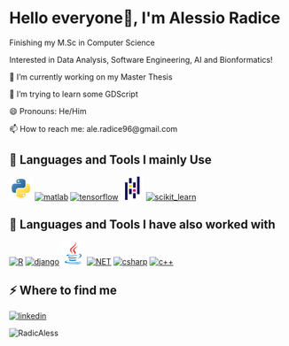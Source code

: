 <h1>Hello everyone👋, I'm Alessio Radice</h1>
<p>Finishing my M.Sc in Computer Science</p>
<p>Interested in Data Analysis, Software Engineering, AI and Bionformatics!</p>
<p>🔭 I’m currently working on my Master Thesis</p>
<p>🌱 I’m trying to learn some GDScript</p>
<p>😄 Pronouns: He/Him</p>
<p>📫 How to reach me: ale.radice96@gmail.com</p>

<!--
- 👯 I’m looking to collaborate on ...
- 🤔 I’m looking for help with ...
- 💬 Ask me about any kind of games! 
- ⚡ Fun fact: ...
-->

<h2>🚀 Languages and Tools I mainly Use</h2>
<p>
  <a target="_blank" href="https://raw.githubusercontent.com/devicons/devicon/master/icons/python/python-original.svg" style="display: inline-block;"><img src="https://raw.githubusercontent.com/devicons/devicon/master/icons/python/python-original.svg" alt="python" width="42" height="42" /></a>
  <a target="_blank" href="https://upload.wikimedia.org/wikipedia/commons/2/21/Matlab_Logo.png" style="display: inline-block;"><img src="https://upload.wikimedia.org/wikipedia/commons/2/21/Matlab_Logo.png" alt="matlab" width="42" height="42" /></a>
  <a target="_blank" href="https://www.vectorlogo.zone/logos/tensorflow/tensorflow-icon.svg" style="display: inline-block;"><img src="https://www.vectorlogo.zone/logos/tensorflow/tensorflow-icon.svg" alt="tensorflow" width="42" height="42" /></a>
  <a target="_blank" href="https://raw.githubusercontent.com/devicons/devicon/2ae2a900d2f041da66e950e4d48052658d850630/icons/pandas/pandas-original.svg" style="display: inline-block;"><img src="https://raw.githubusercontent.com/devicons/devicon/2ae2a900d2f041da66e950e4d48052658d850630/icons/pandas/pandas-original.svg" alt="pandas" width="42" height="42" /></a>
  <a target="_blank" href="https://upload.wikimedia.org/wikipedia/commons/0/05/Scikit_learn_logo_small.svg" style="display: inline-block;"><img src="https://upload.wikimedia.org/wikipedia/commons/0/05/Scikit_learn_logo_small.svg" alt="scikit_learn" width="42" height="42" /></a>

<h2>🚀 Languages and Tools I have also worked with</h2>
<p>
  <a target="_blank" href="https://bacinimontani.provincia.tn.it/var/016/storage/images/utilita/strumenti/software/rstudio/344453-1-ita-IT/RStudio_imagefull.png" style="display: inline-block;"><img src="https://bacinimontani.provincia.tn.it/var/016/storage/images/utilita/strumenti/software/rstudio/344453-1-ita-IT/RStudio_imagefull.png" alt="R" width="42" height="42" /></a>
  <a target="_blank" href="https://cdn.worldvectorlogo.com/logos/django.svg" style="display: inline-block;"><img src="https://cdn.worldvectorlogo.com/logos/django.svg" alt="django" width="42" height="42" /></a>
  <a target="_blank" href="https://raw.githubusercontent.com/devicons/devicon/master/icons/java/java-original.svg" style="display: inline-block;"><img src="https://raw.githubusercontent.com/devicons/devicon/master/icons/java/java-original.svg" alt="java" width="42" height="42" /></a>
  <a target="_blank" href="https://upload.wikimedia.org/wikipedia/commons/thumb/7/7d/Microsoft_.NET_logo.svg/1200px-Microsoft_.NET_logo.svg.png" style="display: inline-block;"><img src="https://upload.wikimedia.org/wikipedia/commons/thumb/7/7d/Microsoft_.NET_logo.svg/1200px-Microsoft_.NET_logo.svg.png" alt="NET" width="42" height="42" /></a>  
  <a target="_blank" href="https://www.jetbrains.com/guide/assets/csharp-logo-265a149e.svg" style="display: inline-block;"><img src="https://www.jetbrains.com/guide/assets/csharp-logo-265a149e.svg" alt="csharp" width="42" height="42" /></a>
  <a target="_blank" href="https://upload.wikimedia.org/wikipedia/commons/thumb/1/18/ISO_C%2B%2B_Logo.svg/1200px-ISO_C%2B%2B_Logo.svg.png" style="display: inline-block;"><img src="https://upload.wikimedia.org/wikipedia/commons/thumb/1/18/ISO_C%2B%2B_Logo.svg/1200px-ISO_C%2B%2B_Logo.svg.png" alt="c++" width="42" height="42" /></a>
</p>
<h2>⚡️ Where to find me</h2>
<p><a target="_blank" href="https://www.linkedin.com/in/radic-aless" style="display: inline-block;"><img src="https://img.shields.io/badge/linkedin-logo?style=for-the-badge&logo=linkedin&logoColor=white&color=%230a77b6" alt="linkedin" /></a></p>
<p><img src="https://github-readme-stats.vercel.app/api/top-langs?username=RadicAless&show_icons=true&locale=en&layout=compact" alt="RadicAless" /></p>
